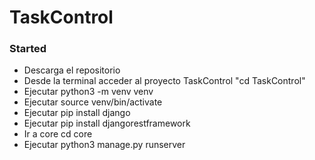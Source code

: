 # TaskControl
### Started
- Descarga el repositorio
- Desde la terminal acceder al proyecto TaskControl "cd TaskControl"
- Ejecutar python3 -m venv venv
- Ejecutar source venv/bin/activate
- Ejecutar pip install django
- Ejecutar pip install djangorestframework
- Ir a core cd core
- Ejecutar python3 manage.py runserver
